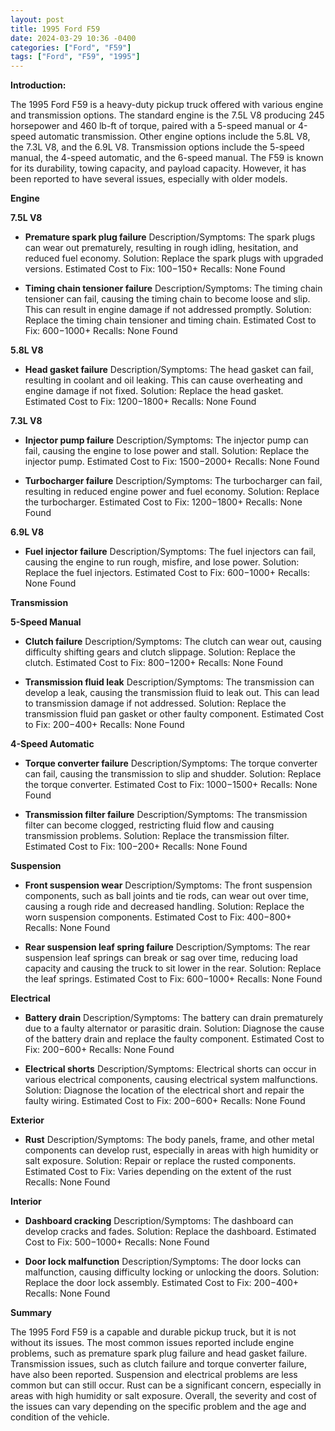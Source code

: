 ```yaml
---
layout: post
title: 1995 Ford F59
date: 2024-03-29 10:36 -0400
categories: ["Ford", "F59"]
tags: ["Ford", "F59", "1995"]
---
```

**Introduction:**

The 1995 Ford F59 is a heavy-duty pickup truck offered with various engine and transmission options. The standard engine is the 7.5L V8 producing 245 horsepower and 460 lb-ft of torque, paired with a 5-speed manual or 4-speed automatic transmission. Other engine options include the 5.8L V8, the 7.3L V8, and the 6.9L V8. Transmission options include the 5-speed manual, the 4-speed automatic, and the 6-speed manual. The F59 is known for its durability, towing capacity, and payload capacity. However, it has been reported to have several issues, especially with older models.

**Engine**

**7.5L V8**
* **Premature spark plug failure**
Description/Symptoms: The spark plugs can wear out prematurely, resulting in rough idling, hesitation, and reduced fuel economy.
Solution: Replace the spark plugs with upgraded versions.
Estimated Cost to Fix: $100-$150+
Recalls: None Found

* **Timing chain tensioner failure**
Description/Symptoms: The timing chain tensioner can fail, causing the timing chain to become loose and slip. This can result in engine damage if not addressed promptly.
Solution: Replace the timing chain tensioner and timing chain.
Estimated Cost to Fix: $600-$1000+
Recalls: None Found

**5.8L V8**
* **Head gasket failure**
Description/Symptoms: The head gasket can fail, resulting in coolant and oil leaking. This can cause overheating and engine damage if not fixed.
Solution: Replace the head gasket.
Estimated Cost to Fix: $1200-$1800+
Recalls: None Found

**7.3L V8**
* **Injector pump failure**
Description/Symptoms: The injector pump can fail, causing the engine to lose power and stall.
Solution: Replace the injector pump.
Estimated Cost to Fix: $1500-$2000+
Recalls: None Found

* **Turbocharger failure**
Description/Symptoms: The turbocharger can fail, resulting in reduced engine power and fuel economy.
Solution: Replace the turbocharger.
Estimated Cost to Fix: $1200-$1800+
Recalls: None Found

**6.9L V8**
* **Fuel injector failure**
Description/Symptoms: The fuel injectors can fail, causing the engine to run rough, misfire, and lose power.
Solution: Replace the fuel injectors.
Estimated Cost to Fix: $600-$1000+
Recalls: None Found

**Transmission**

**5-Speed Manual**
* **Clutch failure**
Description/Symptoms: The clutch can wear out, causing difficulty shifting gears and clutch slippage.
Solution: Replace the clutch.
Estimated Cost to Fix: $800-$1200+
Recalls: None Found

* **Transmission fluid leak**
Description/Symptoms: The transmission can develop a leak, causing the transmission fluid to leak out. This can lead to transmission damage if not addressed.
Solution: Replace the transmission fluid pan gasket or other faulty component.
Estimated Cost to Fix: $200-$400+
Recalls: None Found

**4-Speed Automatic**
* **Torque converter failure**
Description/Symptoms: The torque converter can fail, causing the transmission to slip and shudder.
Solution: Replace the torque converter.
Estimated Cost to Fix: $1000-$1500+
Recalls: None Found

* **Transmission filter failure**
Description/Symptoms: The transmission filter can become clogged, restricting fluid flow and causing transmission problems.
Solution: Replace the transmission filter.
Estimated Cost to Fix: $100-$200+
Recalls: None Found

**Suspension**

* **Front suspension wear**
Description/Symptoms: The front suspension components, such as ball joints and tie rods, can wear out over time, causing a rough ride and decreased handling.
Solution: Replace the worn suspension components.
Estimated Cost to Fix: $400-$800+
Recalls: None Found

* **Rear suspension leaf spring failure**
Description/Symptoms: The rear suspension leaf springs can break or sag over time, reducing load capacity and causing the truck to sit lower in the rear.
Solution: Replace the leaf springs.
Estimated Cost to Fix: $600-$1000+
Recalls: None Found

**Electrical**

* **Battery drain**
Description/Symptoms: The battery can drain prematurely due to a faulty alternator or parasitic drain.
Solution: Diagnose the cause of the battery drain and replace the faulty component.
Estimated Cost to Fix: $200-$600+
Recalls: None Found

* **Electrical shorts**
Description/Symptoms: Electrical shorts can occur in various electrical components, causing electrical system malfunctions.
Solution: Diagnose the location of the electrical short and repair the faulty wiring.
Estimated Cost to Fix: $200-$600+
Recalls: None Found

**Exterior**

* **Rust**
Description/Symptoms: The body panels, frame, and other metal components can develop rust, especially in areas with high humidity or salt exposure.
Solution: Repair or replace the rusted components.
Estimated Cost to Fix: Varies depending on the extent of the rust
Recalls: None Found

**Interior**

* **Dashboard cracking**
Description/Symptoms: The dashboard can develop cracks and fades.
Solution: Replace the dashboard.
Estimated Cost to Fix: $500-$1000+
Recalls: None Found

* **Door lock malfunction**
Description/Symptoms: The door locks can malfunction, causing difficulty locking or unlocking the doors.
Solution: Replace the door lock assembly.
Estimated Cost to Fix: $200-$400+
Recalls: None Found

**Summary**

The 1995 Ford F59 is a capable and durable pickup truck, but it is not without its issues. The most common issues reported include engine problems, such as premature spark plug failure and head gasket failure. Transmission issues, such as clutch failure and torque converter failure, have also been reported. Suspension and electrical problems are less common but can still occur. Rust can be a significant concern, especially in areas with high humidity or salt exposure. Overall, the severity and cost of the issues can vary depending on the specific problem and the age and condition of the vehicle.

